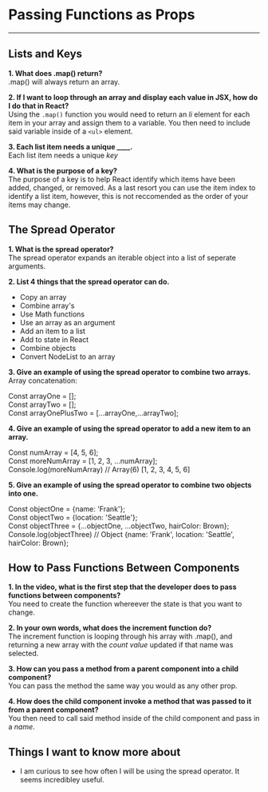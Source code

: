 # Passing Functions as Props
---

## Lists and Keys

**1. What does .map() return?**  
 .map() will always return an array.  

**2. If I want to loop through an array and display each value in JSX, how do I do that in React?**  
 Using the `.map()` function you would need to return an *li* element for each item in your array and assign them to a variable. You then need to include said variable inside of a `<ul>` element.  
 
**3. Each list item needs a unique ____.**  
Each list item needs a unique *key*  

**4. What is the purpose of a key?**  
The purpose of a key is to help React identify which items have been added, changed, or removed. As a last resort you can use the item index to identify a list item, however, this is not reccomended as the order of your items may change.  

## The Spread Operator  

**1. What is the spread operator?**  
The spread operator expands an iterable object into a list of seperate arguments.  

**2. List 4 things that the spread operator can do.**  
- Copy an array
- Combine array's  
- Use Math functions  
- Use an array as an argument  
- Add an item to a list  
- Add to state in React  
- Combine objects  
- Convert NodeList to an array  

**3. Give an example of using the spread operator to combine two arrays.**  
Array concatenation:  

Const arrayOne = [];  
Const arrayTwo = [];  
Const arrayOnePlusTwo = [...arrayOne,...arrayTwo];    

**4. Give an example of using the spread operator to add a new item to an array.**  

Const numArray = [4, 5, 6];  
Const moreNumArray = [1, 2, 3, ...numArray];  
Console.log(moreNumArray) // Array(6) [1, 2, 3, 4, 5, 6]  

**5. Give an example of using the spread operator to combine two objects into one.**  

Const objectOne = {name: 'Frank'};  
Const objectTwo = {location: 'Seattle'};  
Const objectThree = {...objectOne, ...objectTwo, hairColor: Brown};  
Console.log(objectThree) // Object {name: 'Frank', location: 'Seattle', hairColor: Brown};  

## How to Pass Functions Between Components  

**1. In the video, what is the first step that the developer does to pass functions between components?**  
You need to create the function whereever the state is that you want to change.  

**2. In your own words, what does the increment function do?**  
The increment function is looping through his array with .map(), and returning a new array with the *count value* updated if that name was selected.  

**3. How can you pass a method from a parent component into a child component?**  
You can pass the method the same way you would as any other prop.  

**4. How does the child component invoke a method that was passed to it from a parent component?**  
You then need to call said method inside of the child component and pass in a *name*.  


## Things I want to know more about  
- I am curious to see how often I will be using the spread operator. It seems incredibley useful.
